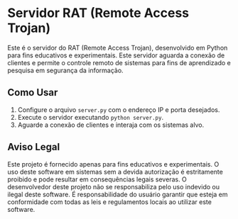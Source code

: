 # Servidor RAT (Remote Access Trojan)

Este é o servidor do RAT (Remote Access Trojan), desenvolvido em Python para fins educativos e experimentais. Este servidor aguarda a conexão de clientes e permite o controle remoto de sistemas para fins de aprendizado e pesquisa em segurança da informação.

## Como Usar

1. Configure o arquivo `server.py` com o endereço IP e porta desejados.
2. Execute o servidor executando `python server.py`.
3. Aguarde a conexão de clientes e interaja com os sistemas alvo.

## Aviso Legal

Este projeto é fornecido apenas para fins educativos e experimentais. O uso deste software em sistemas sem a devida autorização é estritamente proibido e pode resultar em consequências legais severas. O desenvolvedor deste projeto não se responsabiliza pelo uso indevido ou ilegal deste software. É responsabilidade do usuário garantir que esteja em conformidade com todas as leis e regulamentos locais ao utilizar este software.

